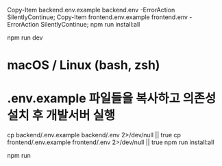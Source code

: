 Copy-Item backend\.env.example backend\.env -ErrorAction SilentlyContinue; Copy-Item frontend\.env.example frontend\.env -ErrorAction SilentlyContinue; npm run install:all

npm run dev

# macOS / Linux (bash, zsh)
# .env.example 파일들을 복사하고 의존성 설치 후 개발서버 실행
cp backend/.env.example backend/.env 2>/dev/null || true
cp frontend/.env.example frontend/.env 2>/dev/null || true
npm run install:all

npm run